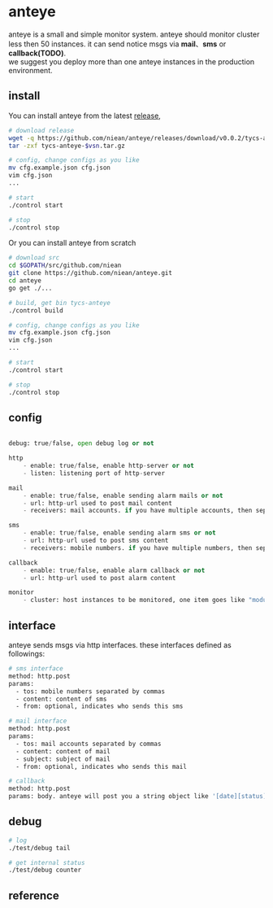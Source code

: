 # anteye
anteye is a small and simple monitor system. anteye should monitor cluster less then 50 instances. it can send notice msgs via **mail**、**sms** or **callback(TODO)**.  
we suggest you deploy more than one anteye instances in the production environment.

## install

You can install anteye from the latest [release](https://github.com/niean/anteye/releases/download/v0.0.2/tycs-anteye-0.0.2.tar.gz),

```bash
# download release
wget -q https://github.com/niean/anteye/releases/download/v0.0.2/tycs-anteye-0.0.2.tar.gz
tar -zxf tycs-anteye-$vsn.tar.gz

# config, change configs as you like
mv cfg.example.json cfg.json
vim cfg.json
...

# start
./control start

# stop
./control stop

```

Or you can install anteye from scratch

```bash
# download src
cd $GOPATH/src/github.com/niean
git clone https://github.com/niean/anteye.git
cd anteye
go get ./...

# build, get bin tycs-anteye
./control build

# config, change configs as you like
mv cfg.example.json cfg.json
vim cfg.json
...

# start
./control start

# stop
./control stop

```

## config
```python

debug: true/false, open debug log or not

http
    - enable: true/false, enable http-server or not
    - listen: listening port of http-server

mail 
    - enable: true/false, enable sending alarm mails or not
    - url: http-url used to post mail content
    - receivers: mail accounts. if you have multiple accounts, then separate them by commas. eg. "a@gmail.com,b@yahoo.com"

sms
    - enable: true/false, enable sending alarm sms or not
    - url: http-url used to post sms content
    - receivers: mobile numbers. if you have multiple numbers, then separate them by commas. eg. "18001163876,13811685233"

callback
    - enable: true/false, enable alarm callback or not
    - url: http-url used to post alarm content

monitor
    - cluster: host instances to be monitored, one item goes like "module,hostname:port/health/url"
```

## interface
anteye sends msgs via http interfaces. these interfaces defined as followings:

```bash
# sms interface
method: http.post
params:
  - tos: mobile numbers separated by commas
  - content: content of sms
  - from: optional, indicates who sends this sms 

# mail interface
method: http.post
params:
  - tos: mail accounts separated by commas
  - content: content of mail
  - subject: subject of mail
  - from: optional, indicates who sends this mail

# callback
method: http.post
params: body. anteye will post you a string object like '[date][status][err.cnt][instance]', eg. [2015-07-02 08:40:30][err][8][task,127.0.0.1:16269/health]

```

## debug
```bash
# log
./test/debug tail

# get internal status
./test/debug counter

```

## reference
